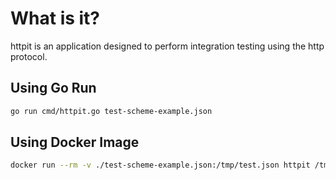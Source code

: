# What is it?

httpit is an application designed to perform integration testing using the http protocol.

## Using Go Run
```bash
go run cmd/httpit.go test-scheme-example.json
```

## Using Docker Image
```bash
docker run --rm -v ./test-scheme-example.json:/tmp/test.json httpit /tmp/test.json
```
